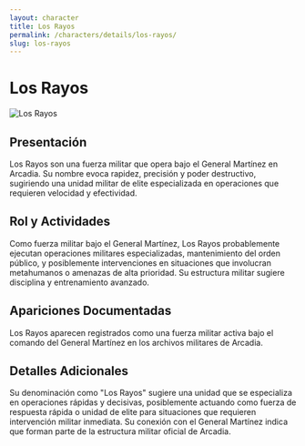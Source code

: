 ```yaml
---
layout: character
title: Los Rayos
permalink: /characters/details/los-rayos/
slug: los-rayos
---
```


# Los Rayos

<div class="character-photo">
  <img src="{{ site.baseurl }}/assets/img/characters/los-rayos.png" alt="Los Rayos" />
</div>


## Presentación
Los Rayos son una fuerza militar que opera bajo el General Martínez en Arcadia. Su nombre evoca rapidez, precisión y poder destructivo, sugiriendo una unidad militar de elite especializada en operaciones que requieren velocidad y efectividad.

## Rol y Actividades
Como fuerza militar bajo el General Martínez, Los Rayos probablemente ejecutan operaciones militares especializadas, mantenimiento del orden público, y posiblemente intervenciones en situaciones que involucran metahumanos o amenazas de alta prioridad. Su estructura militar sugiere disciplina y entrenamiento avanzado.

## Apariciones Documentadas
Los Rayos aparecen registrados como una fuerza militar activa bajo el comando del General Martínez en los archivos militares de Arcadia.

## Detalles Adicionales
Su denominación como "Los Rayos" sugiere una unidad que se especializa en operaciones rápidas y decisivas, posiblemente actuando como fuerza de respuesta rápida o unidad de elite para situaciones que requieren intervención militar inmediata. Su conexión con el General Martínez indica que forman parte de la estructura militar oficial de Arcadia.